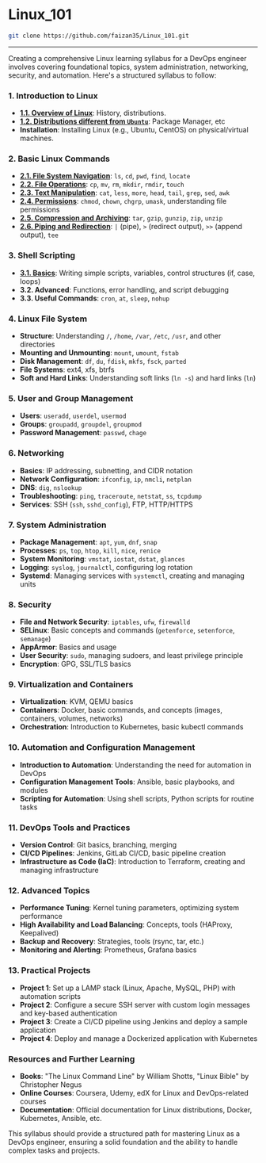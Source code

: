 # Linux_101

```sh
git clone https://github.com/faizan35/Linux_101.git
```

---

Creating a comprehensive Linux learning syllabus for a DevOps engineer involves covering foundational topics, system administration, networking, security, and automation. Here's a structured syllabus to follow:

### **1. Introduction to Linux**

- **[1.1. Overview of Linux](./01-Introduction-to-Linux/1.1-Overview-of-Linux.md)**: History, distributions.
- **[1.2. Distributions different from `Ubuntu`](./01-Introduction-to-Linux/1.2-Distributions-different-from-Ubuntu.md)**: Package Manager, etc
- **Installation**: Installing Linux (e.g., Ubuntu, CentOS) on physical/virtual machines.

### **2. Basic Linux Commands**

- **[2.1. File System Navigation](./02-Basic-Linux-Commands/2.1-File-System-Navigation.md)**: `ls`, `cd`, `pwd`, `find`, `locate`
- **[2.2. File Operations](./02-Basic-Linux-Commands/2.2-File-Operations.md)**: `cp`, `mv`, `rm`, `mkdir`, `rmdir`, `touch`
- **[2.3. Text Manipulation](./02-Basic-Linux-Commands/2.3-Text-Manipulation.md)**: `cat`, `less`, `more`, `head`, `tail`, `grep`, `sed`, `awk`
- **[2.4. Permissions](./02-Basic-Linux-Commands/2.4-Permissions.md)**: `chmod`, `chown`, `chgrp`, `umask`, understanding file permissions
- **[2.5. Compression and Archiving](./02-Basic-Linux-Commands/2.5-Compression-and-Archiving.md)**: `tar`, `gzip`, `gunzip`, `zip`, `unzip`
- **[2.6. Piping and Redirection](./02-Basic-Linux-Commands/2.6-Piping-and-Redirection.md)**: `|` (pipe), `>` (redirect output), `>>` (append output), `tee`

### **3. Shell Scripting**

- **[3.1. Basics](./03-Shell-Scripting/3.1-Basics.md)**: Writing simple scripts, variables, control structures (if, case, loops)
- **3.2. Advanced**: Functions, error handling, and script debugging
- **3.3. Useful Commands**: `cron`, `at`, `sleep`, `nohup`

### **4. Linux File System**

- **Structure**: Understanding `/`, `/home`, `/var`, `/etc`, `/usr`, and other directories
- **Mounting and Unmounting**: `mount`, `umount`, `fstab`
- **Disk Management**: `df`, `du`, `fdisk`, `mkfs`, `fsck`, `parted`
- **File Systems**: ext4, xfs, btrfs
- **Soft and Hard Links**: Understanding soft links (`ln -s`) and hard links (`ln`)

### **5. User and Group Management**

- **Users**: `useradd`, `userdel`, `usermod`
- **Groups**: `groupadd`, `groupdel`, `groupmod`
- **Password Management**: `passwd`, `chage`

### **6. Networking**

- **Basics**: IP addressing, subnetting, and CIDR notation
- **Network Configuration**: `ifconfig`, `ip`, `nmcli`, `netplan`
- **DNS**: `dig`, `nslookup`
- **Troubleshooting**: `ping`, `traceroute`, `netstat`, `ss`, `tcpdump`
- **Services**: SSH (`ssh`, `sshd_config`), FTP, HTTP/HTTPS

### **7. System Administration**

- **Package Management**: `apt`, `yum`, `dnf`, `snap`
- **Processes**: `ps`, `top`, `htop`, `kill`, `nice`, `renice`
- **System Monitoring**: `vmstat`, `iostat`, `dstat`, `glances`
- **Logging**: `syslog`, `journalctl`, configuring log rotation
- **Systemd**: Managing services with `systemctl`, creating and managing units

### **8. Security**

- **File and Network Security**: `iptables`, `ufw`, `firewalld`
- **SELinux**: Basic concepts and commands (`getenforce`, `setenforce`, `semanage`)
- **AppArmor**: Basics and usage
- **User Security**: `sudo`, managing sudoers, and least privilege principle
- **Encryption**: GPG, SSL/TLS basics

### **9. Virtualization and Containers**

- **Virtualization**: KVM, QEMU basics
- **Containers**: Docker, basic commands, and concepts (images, containers, volumes, networks)
- **Orchestration**: Introduction to Kubernetes, basic kubectl commands

### **10. Automation and Configuration Management**

- **Introduction to Automation**: Understanding the need for automation in DevOps
- **Configuration Management Tools**: Ansible, basic playbooks, and modules
- **Scripting for Automation**: Using shell scripts, Python scripts for routine tasks

### **11. DevOps Tools and Practices**

- **Version Control**: Git basics, branching, merging
- **CI/CD Pipelines**: Jenkins, GitLab CI/CD, basic pipeline creation
- **Infrastructure as Code (IaC)**: Introduction to Terraform, creating and managing infrastructure

### **12. Advanced Topics**

- **Performance Tuning**: Kernel tuning parameters, optimizing system performance
- **High Availability and Load Balancing**: Concepts, tools (HAProxy, Keepalived)
- **Backup and Recovery**: Strategies, tools (rsync, tar, etc.)
- **Monitoring and Alerting**: Prometheus, Grafana basics

### **13. Practical Projects**

- **Project 1**: Set up a LAMP stack (Linux, Apache, MySQL, PHP) with automation scripts
- **Project 2**: Configure a secure SSH server with custom login messages and key-based authentication
- **Project 3**: Create a CI/CD pipeline using Jenkins and deploy a sample application
- **Project 4**: Deploy and manage a Dockerized application with Kubernetes

### **Resources and Further Learning**

- **Books**: "The Linux Command Line" by William Shotts, "Linux Bible" by Christopher Negus
- **Online Courses**: Coursera, Udemy, edX for Linux and DevOps-related courses
- **Documentation**: Official documentation for Linux distributions, Docker, Kubernetes, Ansible, etc.

This syllabus should provide a structured path for mastering Linux as a DevOps engineer, ensuring a solid foundation and the ability to handle complex tasks and projects.
